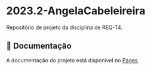 # 2023.2-AngelaCabeleireira
Repositório de projeto da disciplina de REQ-T4.

## 📒 Documentação
A documentação do projeto está disponivel no [Pages](https://mdsreq-fga-unb.github.io/2023.2-AngelaCabeleireira/).
